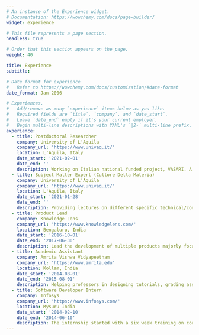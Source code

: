 ```yaml
---
# An instance of the Experience widget.
# Documentation: https://wowchemy.com/docs/page-builder/
widget: experience

# This file represents a page section.
headless: true

# Order that this section appears on the page.
weight: 40

title: Experience
subtitle:

# Date format for experience
#   Refer to https://wowchemy.com/docs/customization/#date-format
date_format: Jan 2006

# Experiences.
#   Add/remove as many `experience` items below as you like.
#   Required fields are `title`, `company`, and `date_start`.
#   Leave `date_end` empty if it's your current employer.
#   Begin multi-line descriptions with YAML's `|2-` multi-line prefix.
experience:
  - title: Postdoctoral Researcher
    company: University of L'Aquila
    company_url: 'https://www.univaq.it/'
    location: L'Aquila, Italy
    date_start: '2021-02-01'
    date_end: ''
    description: Working on Italian national funded project, VASARI. A project focussing on improving the overall visitor experience of the different musuems in Italy    
  - title: Subject Matter Expert (Cultore Della Materia)
    company: University of L'Aquila
    company_url: 'https://www.univaq.it/'
    location: L'Aquila, Italy
    date_start: '2021-01-28'
    date_end: ''
    description: Providing lectures on different specific technical/conceptual topics related to software architecture to Master's degreee students. This includes topics such as Event-driven architectures, Apache Kafka, etc.
  - title: Product Lead
    company: Knowledge Lens
    company_url: 'https://www.knowledgelens.com/'
    location: Bengaluru, India
    date_start: '2016-10-01'
    date_end: '2017-06-30'
    description: Lead the development of multiple products majorly focuing on Industry 4.0 and big data technologies like Hadoop, Spark, Hive, MapR etc. Further, also took up the responsibility of a data scientitst for developing various forecasting, prediction and anomaly detection algorithms.
  - title: Academic Assistant
    company: Amrita Vishwa Vidyapeetham
    company_url: 'https://www.amrita.edu'
    location: Kollam, India
    date_start: '2014-08-01'
    date_end: '2015-08-01'
    description: Helping professors in designing tutorials, grading assignments and marks calculation, conducting lab sessions and evaluation of lab works, lab assistant of International Collegiate Programming Contest (ICPC) training lab, hoisting and managing of programming contests (Managed Aspirations 2020 Programming Contest conducted by Infosys, India in 2014).
  - title: Software Developer Intern
    company: Infosys
    company_url: 'https://www.infosys.com/'
    location: Mysuru India
    date_start: '2014-02-10'
    date_end: '2014-06-10'
    description: The internship started with a six week training on core Java, J2EE followed by RDBMS. On the completion of the training I was allocated to a client     project at the Banagalore development center of Infosys. The final internship project was on Data Migration.
---
```

